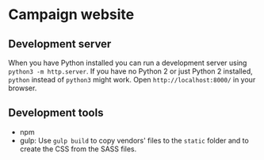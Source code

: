 # Campaign website

## Development server
When you have Python installed you can run a development server using `python3 -m http.server`. If you have no Python 2 or just Python 2 installed, `python` instead of `python3` might work. Open `http://localhost:8000/` in your browser.

## Development tools
* npm
* gulp: Use `gulp build` to copy vendors' files to the `static` folder and to create the CSS from the SASS files.
